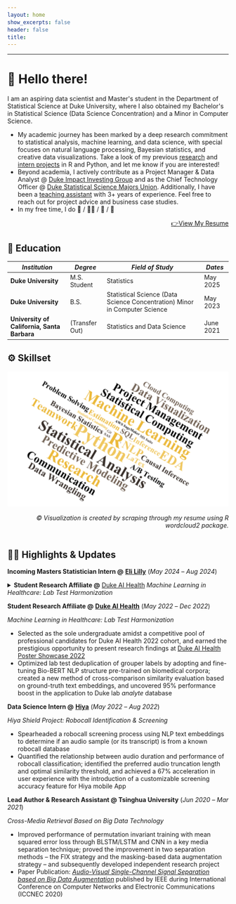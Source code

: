 ```yaml
---
layout: home
show_excerpts: false
header: false
title:     
---
```


------------------------------------------------------------------------------

# 👋 Hello there!

I am an aspiring data scientist and Master's student in the Department of  Statistical Science at Duke University, where I also obtained my Bachelor's in Statistical Science (Data Science Concentration) and a Minor in Computer Science. 

- My academic journey has been marked by a deep research commitment to statistical analysis, machine learning, and data science, with special focuses on natural language processing, Bayesian statistics, and creative data visualizations. Take a look of my previous [research](/research) and [intern projects](/projects) in R and Python, and let me know if you are interested! 
- Beyond academia, I actively contribute as a Project Manager & Data Analyst @ [Duke Impact Investing Group](https://www.linkedin.com/company/diig/) and as the Chief Technology Officer @ [Duke Statistical Science Majors Union](https://dukegroups.com/ssmu/home/). Additionally, I have been a [teaching assistant](/teaching) with 3+ years of experience. Feel free to reach out for project advice and business case studies. 
- In my free time, I do 🥊 / 🚴‍♀️ / 🎹 / 🧁

<div style="text-align: right"> 
    <a href="/docus/Yifan%20(Holly)%20Cui%20Resume.pdf">👉View My Resume</a> 
</div>


## 🏫 Education

|  *Institution*    | *Degree*     | *Field of Study* | *Dates* |
| ----------------- | ------------ | ---------------- | ------- |
| **Duke University** | M.S. Student | Statistics  | May 2025  |
| **Duke University** | B.S. | Statistical Science (Data Science Concentration) Minor in Computer Science | May 2023  |
| **University of California, Santa Barbara** | (Transfer Out) | Statistics and Data Science | June 2021 |


## ⚙️ Skillset

![Skillset](/images/skills.png)
<div style="text-align: right"> <i>© Visualization is created by scraping through my resume using R wordcloud2 package.</i> </div>

  <br>


## 👩‍💻  Highlights & Updates

**Incoming Masters Statistician Intern @** [**Eli Lilly**](https://www.lilly.com/) (_May 2024_ – _Aug 2024_)

<details>
  <summary> 
    <b>Student Research Affiliate @</b> <a href="https://aihealth.duke.edu/">Duke AI Health</a>
    <i>Machine Learning in Healthcare: Lab Test Harmonization</i>
  </summary>

</details>

**Student Research Affiliate @** [**Duke AI Health**](https://aihealth.duke.edu/) (_May 2022_ – _Dec 2022_)

*Machine Learning in Healthcare: Lab Test Harmonization*
- Selected as the sole undergraduate amidst a competitive pool of professional candidates for Duke AI Health 2022 cohort, and earned the prestigious opportunity to present research findings at [Duke AI Health Poster Showcase 2022](https://aihealth.duke.edu/poster-showcase-2022/)
- Optimized lab test deduplication of grouper labels by adopting and fine-tuning Bio-BERT NLP structure pre-trained on biomedical corpora; created a new method of cross-comparison similarity evaluation based on ground-truth text embeddings, and uncovered 95% performance boost in the application to Duke lab *analyte* database

**Data Science Intern @** [**Hiya**](https://www.hiya.com/) (_May 2022_ – _Aug 2022_)

*Hiya Shield Project: Robocall Identification & Screening*
- Spearheaded a robocall screening process using NLP text embeddings to determine if an audio sample (or its transcript) is from a known robocall database 
- Quantified the relationship between audio duration and performance of robocall classification; identified the preferred audio truncation length and optimal similarity threshold, and achieved a 67% acceleration in user experience with the introduction of a customizable screening accuracy feature for Hiya mobile App 

**Lead Author & Research Assistant @ Tsinghua University** (_Jun 2020_ – _Mar 2021_)

*Cross-Media Retrieval Based on Big Data Technology*
- Improved performance of permutation invariant training with mean squared error loss through BLSTM/LSTM and CNN in a key media separation technique; proved the improvement in two separation methods – the FIX strategy and the masking-based data augmentation strategy  –  and subsequently developed independent research project
- Paper Publication: [*Audio-Visual Single-Channel Signal Separation based on Big Data Augmentation*](https://ieeexplore.ieee.org/document/9332362) published by IEEE during International Conference on Computer Networks and Electronic Communications (ICCNEC 2020)










